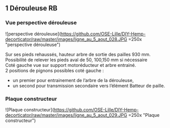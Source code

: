 ## 1 Dérouleuse RB

### Vue perspective dérouleuse
![perspective dérouleuse](https://github.com/OSE-Lille/DIY-Hemp-decorticator/raw/master/images/ligne_au_5_aout_028.JPG =250x "perspective dérouleuse")

Sur ses pieds rehaussés, hauteur arbre de sortie des pailles 930 mm. Possibilité de relever les pieds aval de 50, 100,150 mm si nécessaire <br />
Coté gauche vue sur support motoréducteur et arbre entrainé. <br />
2 positions de pignons possibles coté gauche : 
* un premier pour entrainement de l’arbre de la dérouleuse, 
* un second pour transmission secondaire vers l’élément Batteur de paille.

### Plaque constructeur
![Plaque constructeur](https://github.com/OSE-Lille/DIY-Hemp-decorticator/raw/master/images/ligne_au_5_aout_029.JPG =250x "Plaque constructeur")
